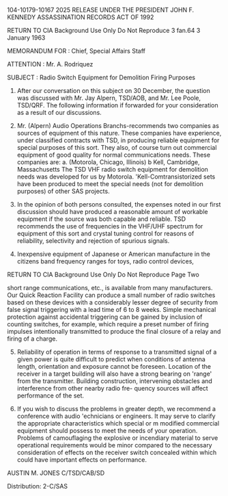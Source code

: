 104-10179-10167 2025 RELEASE UNDER THE PRESIDENT JOHN F. KENNEDY ASSASSINATION RECORDS ACT OF 1992

RETURN TO CIA
Background Use Only
Do Not Reproduce
3 fan.64
3 January 1963

MEMORANDUM FOR : Chief, Special Affairs Staff

ATTENTION : Mr. A. Rodriquez

SUBJECT : Radio Switch Equipment for Demolition
Firing Purposes

1. After our conversation on this subject on 30 December,
the question was discussed with Mr. Jay Alpern, TSD/AOB, and
Mr. Lee Poole, TSD/QRF. The following information if forwarded
for your consideration as a result of our discussions.

2. Mr. (Alpern) Audio Operations Branchs-recommends two
companies as sources of equipment of this nature. These companies
have experience, under classified contracts with TSD, in producing
reliable equipment for special purposes of this sort. They also,
of course turn out commercial equipment of good quality for normal
communications needs. These companies are:
a. (Motorola, Chicago, Illinois)
b Kell, Cambridge, Massachusetts
The TSD VHF radio switch equipment for demolition needs was
developed for us by Motorola. 'Kell-Comtransistorized sets have
been produced to meet the special needs (not for demolition purposes)
of other SAS projects.

3. In the opinion of both persons consulted, the expenses noted
in our first discussion should have produced a reasonable amount of
workable equipment if the source was both capable and reliable.
TSD recommends the use of frequencies in the VHF/UHF spectrum for
equipment of this sort and crystal tuning control for reasons of reliability,
selectivity and rejection of spurious signals.

4. Inexpensive equipment of Japanese or American manufacture
in the citizens band frequency ranges for toys, radio control devices,

RETURN TO CIA
Background Use Only
Do Not Reproduce
Page Two

short range communications, etc., is available from many
manufacturers. Our Quick Reaction Facility can produce a
small number of radio switches based on these devices with a
considerably lesser degree of security from false signal triggering
with a lead time of 6 to 8 weeks. Simple mechanical protection
against accidental triggering can be gained by inclusion of counting
switches, for example, which require a preset number of firing
impulses intentionally transmitted to produce the final closure of
a relay and firing of a charge.

5. Reliability of operation in terms of response to a
transmitted signal of a given power is quite difficult to predict when
conditions of antenna length, orientation and exposure cannot be
foreseen. Location of the receiver in a target building will also have
a strong bearing on 'range' from the transmitter. Building construction,
intervening obstacles and interference from other nearby radio fre-
quency sources will affect performance of the set.

6. If you wish to discuss the problems in greater depth,
we recommend a conference with audio 'echnicians or engineers.
It may serve to clarify the appropriate characteristics which special or m
modified commercial equipment should possess to meet the needs of your
operation. Problems of camouflaging the explosive or incendiary material
to serve operational requirements would be minor compared to the
necessary consideration of effects on the receiver switch concealed
within which could have important effects on performance.

AUSTIN M. JONES
C/TSD/CAB/SD

Distribution:
2-C/SAS
